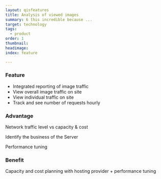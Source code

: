 ```yaml
---
layout: qisfeatures
title: Analysis of viewed images
summary: 6 this incredible because ...
target: technology
tags:
  - product
order: 1
thumbnail:
headimage:
index: feature

---
```


### Feature ###

+ Integrated reporting of image traffic
+ View overall image traffic on site
+ View individual  traffic on site
+ Track and see number of requests hourly

### Advantage ###

Network traffic level vs capacity & cost

Identify the business of the Server

Performance tuning

### Benefit ###

Capacity and cost planning with hosting provider + performance tuning

